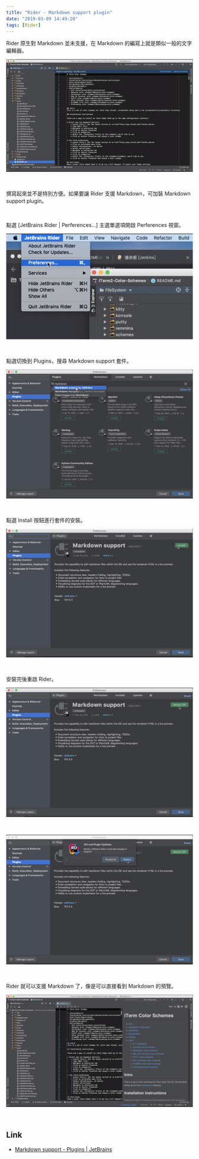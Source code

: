 ```yaml
---
title: "Rider - Markdown support plugin"
date: "2019-03-09 14:49:20"
tags: [Rider]
---
```



Rider 原生對 Markdown 並未支援，在 Markdown 的編寫上就是類似一般的文字編輯器。

<!-- More -->

![1.png](1.png)

<br/>


撰寫起來並不是特別方便。如果要讓 Rider 支援 Markdown，可加裝 Markdown support plugin。  

<br/>


點選 [JetBrains Rider | Perferences...] 主選單選項開啟 Perferences 視窗。  

![2.png](2.png)

<br/>


點選切換到 Plugins，搜尋 Markdown support 套件。  

![3.png](3.png)

<br/>


點選 Install 按鈕進行套件的安裝。  

![4.png](4.png)

<br/>


安裝完後重啟 Rider。  

![5.png](5.png)

<br/>


![6.png](6.png)

<br/>


Rider 就可以支援 Markdown 了，像是可以直接看到 Markdown 的預覽。

![7.png](7.png)

<br/>


Link
----
* [Markdown support - Plugins | JetBrains](https://plugins.jetbrains.com/plugin/7793-markdown-support)
